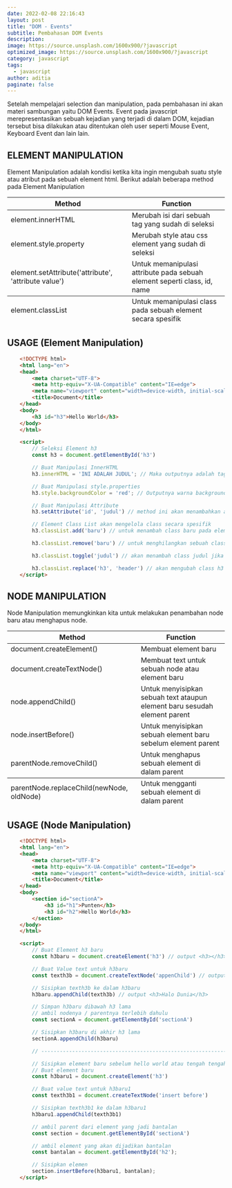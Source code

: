 ```yaml
---
date: 2022-02-08 22:16:43
layout: post
title: "DOM - Events"
subtitle: Pembahasan DOM Events
description:
image: https://source.unsplash.com/1600x900/?javascript
optimized_image: https://source.unsplash.com/1600x900/?javascript
category: javascript
tags:
  - javascript
author: aditia
paginate: false
---
```


Setelah mempelajari selection dan manipulation, pada pembahasan ini akan materi sambungan yaitu DOM Events. Event pada javascript merepresentasikan sebuah kejadian yang terjadi di dalam DOM, kejadian tersebut bisa dilakukan atau ditentukan oleh user seperti Mouse Event, Keyboard Event dan lain lain.

## ELEMENT MANIPULATION

Element Manipulation adalah kondisi ketika kita ingin mengubah suatu style atau atribut pada sebuah element html. Berikut adalah beberapa method pada Element Manipulation

<table>
  <thead>
    <tr>
      <th>Method</th>
      <th>Function</th>
    </tr>
  </thead>
  <tfoot>
    <tr>
      <td>element.classList</td>
      <td>Untuk memanipulasi class pada sebuah element secara spesifik</td>
    </tr>
  </tfoot>
  <tbody>
   <tr>
      <td>element.innerHTML</td>
      <td>Merubah isi dari sebuah tag yang sudah di seleksi</td>
    </tr>
    <tr>
      <td>element.style.property</td>
      <td>Merubah style atau css element yang sudah di seleksi</td>
    </tr>
    <tr>
      <td>element.setAttribute('attribute', 'attribute value')</td>
      <td>Untuk memanipulasi attribute pada sebuah element seperti class, id, name</td>
    </tr>
  </tbody>
</table>

## USAGE (Element Manipulation)

```HTML
    <!DOCTYPE html>
    <html lang="en">
    <head>
        <meta charset="UTF-8">
        <meta http-equiv="X-UA-Compatible" content="IE=edge">
        <meta name="viewport" content="width=device-width, initial-scale=1.0">
        <title>Document</title>
    </head>
    <body>
        <h3 id="h3">Hello World</h3>
    </body>
    </html>

    <script>
        // Seleksi Element h3
        const h3 = document.getElementById('h3')

        // Buat Manipulasi InnerHTML
        h3.innerHTML = 'INI ADALAH JUDUL'; // Maka outputnya adalah tag h3 akan berubah valuenya menjadi INI ADALAH JUDUL

        // Buat Manipulasi style.properties
        h3.style.backgroundColor = 'red'; // Outputnya warna background pada h3 akan berubah menjadi merah

        // Buat Manipulasi Attribute
        h3.setAttribute('id', 'judul') // method ini akan menambahkan attribute id = "judul" pada element h3

        // Element Class List akan mengelola class secara spesifik
        h3.classList.add('baru') // untuk menambah class baru pada element h3 jadi class = "h3 baru"

        h3.classList.remove('baru') // untuk menghilangkan sebuah class tertentu, jadi class = "h3"

        h3.classList.toggle('judul') // akan menambah class judul jika di h3 belum ada, dan akan menghapus class judul jika di h3 sudah ada

        h3.classList.replace('h3', 'header') // akan mengubah class h3 menjadi class header
    </script>
```

## NODE MANIPULATION

Node Manipulation memungkinkan kita untuk melakukan penambahan node baru atau menghapus node.

<table>
  <thead>
    <tr>
      <th>Method</th>
      <th>Function</th>
    </tr>
  </thead>
  <tfoot>
    <tr>
      <td>parentNode.replaceChild(newNode, oldNode)</td>
      <td>Untuk mengganti sebuah element di dalam parent</td>
    </tr>
  </tfoot>
  <tbody>
   <tr>
      <td>document.createElement()</td>
      <td>Membuat element baru</td>
    </tr>
    <tr>
      <td>document.createTextNode()</td>
      <td>Membuat text untuk sebuah node atau element baru</td>
    </tr>
    <tr>
      <td>node.appendChild()</td>
      <td>Untuk menyisipkan sebuah text ataupun element baru sesudah element parent</td>
    </tr>
    <tr>
      <td>node.insertBefore()</td>
      <td>Untuk menyisipkan sebuah element baru sebelum element parent</td>
    </tr>
    <tr>
      <td>parentNode.removeChild()</td>
      <td>Untuk menghapus sebuah element di dalam parent</td>
    </tr>
  </tbody>
</table>

## USAGE (Node Manipulation)

```HTML
    <!DOCTYPE html>
    <html lang="en">
    <head>
        <meta charset="UTF-8">
        <meta http-equiv="X-UA-Compatible" content="IE=edge">
        <meta name="viewport" content="width=device-width, initial-scale=1.0">
        <title>Document</title>
    </head>
    <body>
        <section id="sectionA">
            <h3 id="h1">Punten</h3>
            <h3 id="h2">Hello World</h3>
        </section>
    </body>
    </html>

    <script>
        // Buat Element h3 baru
        const h3baru = document.createElement('h3') // output <h3></h3>

        // Buat Value text untuk h3baru
        const texth3b = document.createTextNode('appenChild') // output 'appenChild'

        // Sisipkan texth3b ke dalam h3baru
        h3baru.appendChild(texth3b) // output <h3>Halo Dunia</h3>

        // Simpan h3baru dibawah h3 lama
        // ambil nodenya / parentnya terlebih dahulu
        const sectionA = document.getElementById('sectionA')

        // Sisipkan h3baru di akhir h3 lama
        sectionA.appendChild(h3baru)

        // -----------------------------------------------------------------------------

        // Sisipkan element baru sebelum hello world atau tengah tengah
        // Buat element baru
        const h3baru1 = document.createElement('h3')

        // Buat value text untuk h3baru1
        const texth3b1 = document.createTextNode('insert before')

        // Sisipkan texth3b1 ke dalam h3baru1
        h3baru1.appendChild(texth3b1)

        // ambil parent dari element yang jadi bantalan
        const section = document.getElementById('sectionA')

        // ambil element yang akan dijadikan bantalan
        const bantalan = document.getElementById('h2');

        // Sisipkan elemen
        section.insertBefore(h3baru1, bantalan);
    </script>
```
